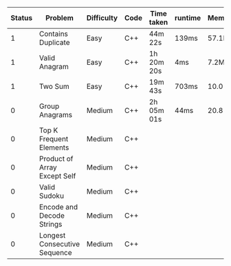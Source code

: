 
| Status | Problem                      | Difficulty | Code | Time taken | runtime |  Memory  |
| ------ | ---------------------------- | ---------- | ---- | ---------- | ------- | -------- |
| 1      | Contains Duplicate           | Easy       | C++  | 44m 22s    | 139ms   |  57.1MB  |
| 1      | Valid Anagram                | Easy       | C++  | 1h 20m 20s | 4ms     |  7.2MB   | 
| 1      | Two Sum                      | Easy       | C++  | 19m 43s    | 703ms   |  10.0 MB |
| 0      | Group Anagrams               | Medium     | C++  | 2h 05m 01s | 44ms    |  20.8 MB |
| 0      | Top K Frequent Elements      | Medium     | C++  |            |         |          |
| 0      | Product of Array Except Self | Medium     | C++  |            |         |          |
| 0      | Valid Sudoku                 | Medium     | C++  |            |         |          |
| 0      | Encode and Decode Strings    | Medium     | C++  |            |         |          |
| 0      | Longest Consecutive Sequence | Medium     | C++  |            |         |          |

